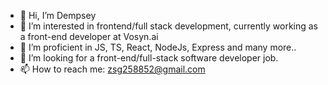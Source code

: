 - 👋 Hi, I’m Dempsey
- 👀 I’m interested in frontend/full stack development, currently working as a front-end developer at Vosyn.ai
- 🌱 I’m proficient in JS, TS, React, NodeJs, Express and many more..
- 💞️ I’m looking for a front-end/full-stack software developer job.
- 📫 How to reach me: zsg258852@gmail.com


<!---
zsg0428/zsg0428 is a ✨ special ✨ repository because its `README.md` (this file) appears on your GitHub profile.
You can click the Preview link to take a look at your changes.
--->
